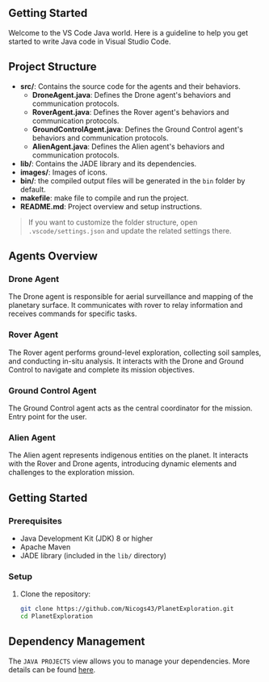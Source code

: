 ## Getting Started

Welcome to the VS Code Java world. Here is a guideline to help you get started to write Java code in Visual Studio Code.

## Project Structure

- **src/**: Contains the source code for the agents and their behaviors.
  - **DroneAgent.java**: Defines the Drone agent's behaviors and communication protocols.
  - **RoverAgent.java**: Defines the Rover agent's behaviors and communication protocols.
  - **GroundControlAgent.java**: Defines the Ground Control agent's behaviors and communication protocols.
  - **AlienAgent.java**: Defines the Alien agent's behaviors and communication protocols.
- **lib/**: Contains the JADE library and its dependencies.
- **images/**: Images of icons.
- **bin/**: the compiled output files will be generated in the `bin` folder by default.
- **makefile**: make file to compile and run the project.
- **README.md**: Project overview and setup instructions.

> If you want to customize the folder structure, open `.vscode/settings.json` and update the related settings there.

## Agents Overview

### Drone Agent
The Drone agent is responsible for aerial surveillance and mapping of the planetary surface. It communicates with rover to relay information and receives commands for specific tasks.

### Rover Agent
The Rover agent performs ground-level exploration, collecting soil samples, and conducting in-situ analysis. It interacts with the Drone and Ground Control to navigate and complete its mission objectives.

### Ground Control Agent
The Ground Control agent acts as the central coordinator for the mission. Entry point for the user.

### Alien Agent
The Alien agent represents indigenous entities on the planet. It interacts with the Rover and Drone agents, introducing dynamic elements and challenges to the exploration mission.

## Getting Started

### Prerequisites
- Java Development Kit (JDK) 8 or higher
- Apache Maven
- JADE library (included in the `lib/` directory)

### Setup

1. Clone the repository:
   ```bash
   git clone https://github.com/Nicogs43/PlanetExploration.git
   cd PlanetExploration

## Dependency Management

The `JAVA PROJECTS` view allows you to manage your dependencies. More details can be found [here](https://github.com/microsoft/vscode-java-dependency#manage-dependencies).
